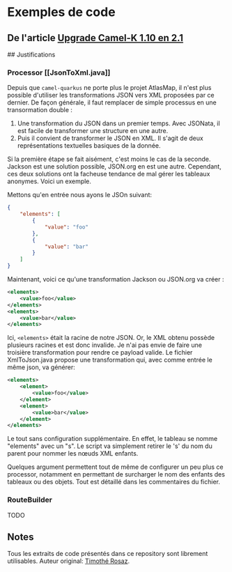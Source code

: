 # Exemples de code
## De l'article [Upgrade Camel-K 1.10 en 2.1](https://www.middleware-solutions.fr/?p=1542)

## Justifications

### Processor [[JsonToXml.java]]

Depuis que `camel-quarkus` ne porte plus le projet AtlasMap, il n'est plus possible d'utiliser les transformations JSON vers XML proposées par ce dernier.
De façon générale, il faut remplacer de simple processus en une transormation double :
1) Une transformation du JSON dans un premier temps. Avec JSONata, il est facile de transformer une structure en une autre.
2) Puis il convient de transformer le JSON en XML. Il s'agit de deux représentations textuelles basiques de la donnée.

Si la première étape se fait aisément, c'est moins le cas de la seconde. Jackson est une solution possible, JSON.org en est une autre. Cependant, ces deux solutions ont la facheuse tendance de mal gérer les tableaux anonymes. Voici un exemple.

Mettons qu'en entrée nous ayons le JSOn suivant:
```json
{
    "elements": [
        {
            "value": "foo"
        },
        {
            "value": "bar"
        }
    ]
}
```

Maintenant, voici ce qu'une transformation Jackson ou JSON.org va créer :
```xml
<elements>
    <value>foo</value>
</elements>
<elements>
    <value>bar</value>
</elements>
```

Ici, `<elements>` était la racine de notre JSON. Or, le XML obtenu possède plusieurs racines et est donc invalide. Je n'ai pas envie de faire une troisière transformation pour rendre ce payload valide. Le fichier XmlToJson.java propose une transformation qui, avec comme entrée le même json, va générer:

```xml
<elements>
    <element>
        <value>foo</value>
    </element>
    <element>
        <value>bar</value>
    </element>
</elements>
```

Le tout sans configuration supplémentaire. En effet, le tableau se nomme "elements" avec un "s". Le script va simplement retirer le 's' du nom du parent pour nommer les nœuds XML enfants.

Quelques argument permettent tout de même de configurer un peu plus ce processor, notamment en permettant de surcharger le nom des enfants des tableaux ou des objets. Tout est détaillé dans les commentaires du fichier.

### RouteBuilder

TODO

## Notes

Tous les extraits de code présentés dans ce repository sont librement utilisables.
Auteur original: [Timothé Rosaz](https://www.linkedin.com/in/timothe-rosaz/).
